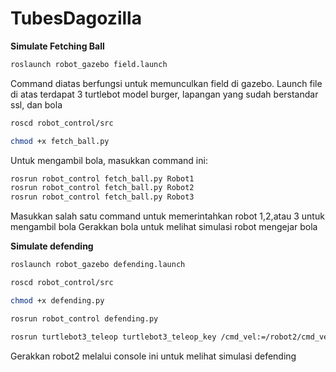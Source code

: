 # TubesDagozilla
**Simulate Fetching Ball**
```sh
roslaunch robot_gazebo field.launch
```
Command diatas berfungsi untuk memunculkan field di gazebo. Launch file di atas terdapat 3 turtlebot model burger, lapangan
yang sudah berstandar ssl, dan bola

```sh
roscd robot_control/src
```
```sh
chmod +x fetch_ball.py
```


Untuk mengambil bola, masukkan command ini:
```sh
rosrun robot_control fetch_ball.py Robot1
rosrun robot_control fetch_ball.py Robot2
rosrun robot_control fetch_ball.py Robot3
```
Masukkan salah satu command untuk memerintahkan robot 1,2,atau 3 untuk mengambil bola
Gerakkan bola untuk melihat simulasi robot mengejar bola

**Simulate defending**
```sh
roslaunch robot_gazebo defending.launch
```

```sh
roscd robot_control/src
```
```sh
chmod +x defending.py
```
```sh
rosrun robot_control defending.py
```
```sh
rosrun turtlebot3_teleop turtlebot3_teleop_key /cmd_vel:=/robot2/cmd_vel
```
Gerakkan robot2 melalui console ini untuk melihat simulasi defending
